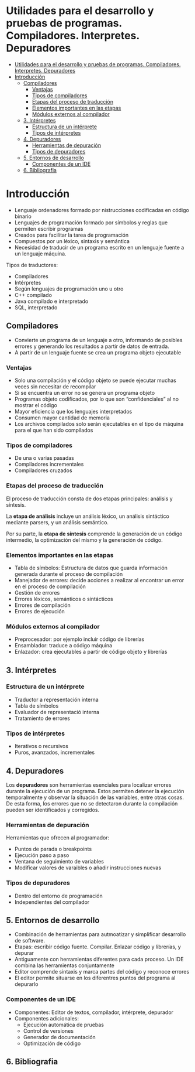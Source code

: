 # Utilidades para el desarrollo y pruebas de programas. Compiladores. Interpretes. Depuradores

- [Utilidades para el desarrollo y pruebas de programas. Compiladores. Interpretes. Depuradores](#utilidades-para-el-desarrollo-y-pruebas-de-programas-compiladores-interpretes-depuradores)
- [Introducción](#introducción)
  - [Compiladores](#compiladores)
    - [Ventajas](#ventajas)
    - [Tipos de compiladores](#tipos-de-compiladores)
    - [Etapas del proceso de traducción](#etapas-del-proceso-de-traducción)
    - [Elementos importantes en las etapas](#elementos-importantes-en-las-etapas)
    - [Módulos externos al compilador](#módulos-externos-al-compilador)
  - [3. Intérpretes](#3-intérpretes)
    - [Estructura de un intérprete](#estructura-de-un-intérprete)
    - [Tipos de intérpretes](#tipos-de-intérpretes)
  - [4. Depuradores](#4-depuradores)
    - [Herramientas de depuración](#herramientas-de-depuración)
    - [Tipos de depuradores](#tipos-de-depuradores)
  - [5. Entornos de desarrollo](#5-entornos-de-desarrollo)
    - [Componentes de un IDE](#componentes-de-un-ide)
  - [6. Bibliografia](#6-bibliografia)

# Introducción

- Lenguaje ordenadores formado por nistrucciones codificadas en código binario
- Lenguajes de programación formado por símbolos y reglas que permiten escribir programas
- Creados para facilitar la tarea de programación
- Compuestos por un léxico, sintaxis y semántica
- Necesidad de traducir de un programa escrito en un lenguaje fuente a un lenguaje máquina.

Tipos de traductores:

- Compiladores
- Intérpretes
- Según lenguajes de programación uno u otro
- C++ compilado
- Java compilado e interpretado
- SQL, interpretado

## Compiladores

- Convierte un programa de un lenguaje a otro, informando de posibles errores y generando los resultados a partir de datos de entrada.
- A partir de un lenguaje fuente se crea un programa objeto ejecutable

### Ventajas

- Solo una compilación y el código objeto se puede ejecutar muchas veces sin necesitar de recompilar
- Si se encuentra un error no se genera un programa objeto
- Programas objeto codificados, por lo que son “confidenciales” al no mostrar el código
- Mayor eficiencia que los lenguajes interpretados
- Consumen mayor cantidad de memoria
- Los archivos compilados solo serán ejecutables en el tipo de máquina para el que han sido compilados

### Tipos de compiladores

- De una o varias pasadas
- Compiladores incrementales
- Compiladores cruzados

### Etapas del proceso de traducción

El proceso de traducción consta de dos etapas principales: análisis y síntesis.

La **etapa de análisis** incluye un análisis léxico, un análisis sintáctico mediante parsers, y un análisis semántico.

Por su parte, la **etapa de síntesis** comprende la generación de un código intermedio, la optimización del mismo y la generación de código.

### Elementos importantes en las etapas

- Tabla de símbolos: Estructura de datos que guarda información generada durante el proceso de compilación
- Manejador de errores: decide acciones a realizar al encontrar un error en el proceso de compilación
- Gestión de errores
- Errores léxicos, semánticos o sintácticos
- Errores de compilación
- Errores de ejecución

### Módulos externos al compilador

- Preprocesador: por ejemplo incluir código de librerías
- Ensamblador: traduce a código máquina
- Enlazador: crea ejecutables a partir de código objeto y librerías

## 3. Intérpretes

### Estructura de un intérprete

- Traductor a representación interna
- Tabla de símbolos
- Evaluador de representació interna
- Tratamiento de errores

### Tipos de intérpretes

- Iterativos o recursivos
- Puros, avanzados, incrementales

## 4. Depuradores

Los **depuradores** son herramientas esenciales para localizar errores durante la ejecución de un programa. Estos permiten detener la ejecución temporalmente y observar la situación de las variables, entre otras cosas. De esta forma, los errores que no se detectaron durante la compilación pueden ser identificados y corregidos.

### Herramientas de depuración

Herramientas que ofrecen al programador:

- Puntos de parada o breakpoints
- Ejecución paso a paso
- Ventana de seguimiento de variables
- Modificar valores de varaibles o añadir instrucciones nuevas

### Tipos de depuradores

- Dentro del entorno de programación
- Independientes del compilador

## 5. Entornos de desarrollo

- Combinación de herramientas para autmoatizar y simplificar desarrollo de software.
- Etapas: escribir código fuente. Compilar. Enlazar código y librerías, y depurar
- Antiguamente con herramientas diferentes para cada proceso. Un IDE combina las herramientas conjuntamente
- Editor comprende sintaxis y marca partes del código y reconoce errores
- El editor permite situarse en los diferentres puntos del programa al depurarlo

### Componentes de un IDE

- Componentes: Editor de textos, compilador, intérprete, depurador
- Componentes adicionales:
  - Ejecución automática de pruebas
  - Control de versiones
  - Generador de documentación
  - Optimización de código

## 6. Bibliografia

